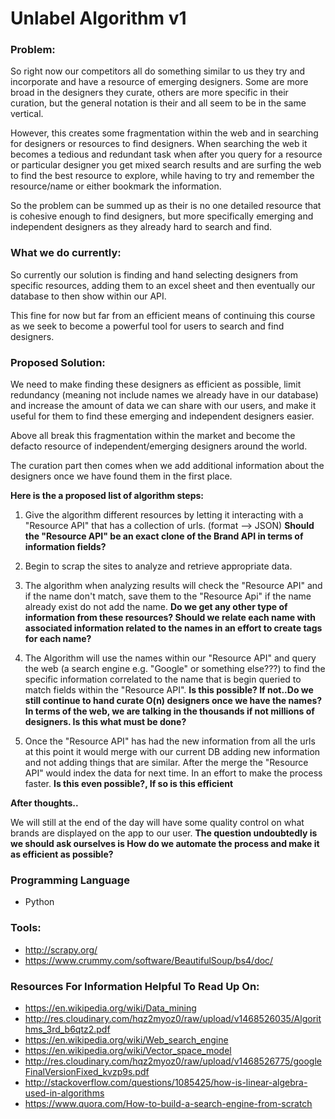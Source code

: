 # Unlabel Algorithm v1

### Problem:
So right now our competitors all do something similar to us they try and incorporate and have a resource of emerging designers. Some are more broad in the designers they curate, others are more specific in their curation, but the general notation is their and all seem to be in the same vertical.

However, this creates some fragmentation within the web and in searching for designers or resources to find designers. When searching the web it becomes a tedious and redundant task when after you query for a resource or particular designer you get mixed search results and are surfing the web to find the best resource to explore, while having to try and remember the resource/name or either bookmark the information. 

So the problem can be summed up as their is no one detailed resource that is cohesive enough to find designers, but more specifically emerging and independent designers as they already hard to search and find.


### What we do currently:
So currently our solution is finding and hand selecting designers from specific resources, adding them to an excel sheet and then eventually our database to then show within our API. 

This fine for now but far from an efficient means of continuing this course as we seek to become a powerful tool for users to search and find designers.


### Proposed Solution:
We need to make finding these designers as efficient as possible, limit redundancy (meaning not include names we already have in our database) and increase the amount of data we can share with our users, and make it useful for them to find these emerging and independent designers easier.

Above all break this fragmentation within the market and become the defacto resource of independent/emerging designers around the world. 

The curation part then comes when we add additional information about the designers once we have found them in the first place. 


**Here is the a proposed list of algorithm steps:**

1. Give the algorithm different resources by letting it interacting with a "Resource API" that has a collection of urls. (format --> JSON) **Should the "Resource API" be an exact clone of the Brand API in terms of information fields?**

2. Begin to scrap the sites to analyze and retrieve appropriate data. 

3. The algorithm when analyzing results will check the "Resource API" and if the name don't match, save them to the "Resource Api" if the name already exist do not add the name. **Do we get any other type of information from these resources? Should we relate each name with associated information related to the names in an effort to create tags for each name?**

4. The Algorithm will use the names within our "Resource API" and query the web (a search engine e.g. "Google" or something else???) to find the specific information correlated to the name that is begin queried to match fields within the "Resource API". **Is this possible? If not..Do we still continue to hand curate O(n) designers once we have the names? In terms of the web, we are talking in the thousands if not millions of designers. Is this what must be done?**

5. Once the "Resource API" has had the new information from all the urls at this point it would merge with our current DB adding new information and not adding things that are similar. After the merge the "Resource API" would index the data for next time. In an effort to make the process faster. **Is this even possible?, If so is this efficient**

**After thoughts..**

We will still at the end of the day will have some quality control on what brands are displayed on the app to our user. **The question undoubtedly is we should ask ourselves is How do we automate the process and make it as efficient as possible?** 

### Programming Language 
+ Python

### Tools:
+ http://scrapy.org/
+ https://www.crummy.com/software/BeautifulSoup/bs4/doc/

### Resources For Information Helpful To Read Up On:
+ https://en.wikipedia.org/wiki/Data_mining
+ http://res.cloudinary.com/hqz2myoz0/raw/upload/v1468526035/Algorithms_3rd_b6qtz2.pdf
+ https://en.wikipedia.org/wiki/Web_search_engine
+ https://en.wikipedia.org/wiki/Vector_space_model
+ http://res.cloudinary.com/hqz2myoz0/raw/upload/v1468526775/googleFinalVersionFixed_kvzp9s.pdf
+ http://stackoverflow.com/questions/1085425/how-is-linear-algebra-used-in-algorithms
+ https://www.quora.com/How-to-build-a-search-engine-from-scratch

